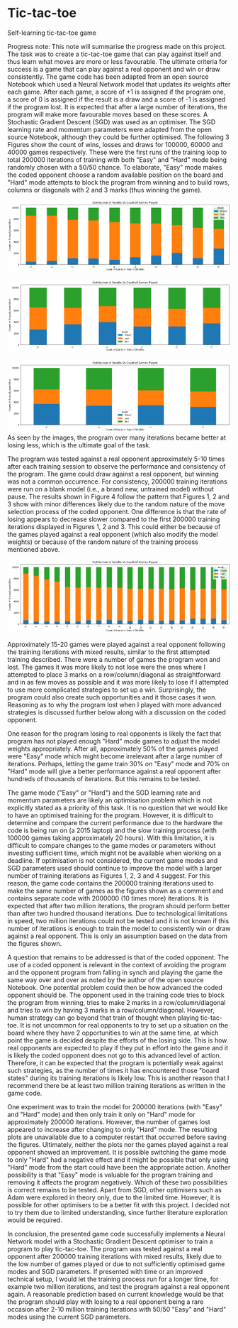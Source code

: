 # Tic-tac-toe
Self-learning tic-tac-toe game

Progress note: 
This note will summarise the progress made on this project. The task was to create a tic-tac-toe game that can play against itself and thus learn what moves are more or less favourable. The ultimate criteria for success is a game that can play against a real opponent and win or draw consistently.
The game code has been adapted from an open source Notebook which used a Neural Network model that updates its weights after each game. After each game, a score of +1 is assigned if the program one, a score of 0 is assigned if the result is a draw and a score of -1 is assigned if the program lost. It is expected that after a large number of iterations, the program will make more favourable moves based on these scores. A Stochastic Gradient Descent (SGD) was used as an optimiser. The SGD learning rate and momentum parameters were adapted from the open source Notebook, although they could be further optimised. 
The following 3 Figures show the count of wins, losses and draws for 100000, 60000 and 40000 games respectively. 
These were the first runs of the training loop to total 200000 iterations of training with both "Easy" and "Hard" mode being randomly chosen 
with a 50/50 chance. To elaborate, "Easy" mode makes the coded opponent choose a random available position on the board and "Hard" mode attempts to block the program from winning and to build rows, columns or diagonals with 2 and 3 marks (thus winning the game).

![](Images/Figure%201.png)

![](Images/Figure%202.png)

![](Images/Figure%203.png)
As seen by the images, the program over many iterations became better at losing less, which is the ultimate goal of the task. 

The program was tested against a real opponent approximately 5-10 times after each training session to observe the performance and consistency of the 
program. The game could draw against a real opponent, but winning was not a common occurrence. For consistency, 200000 training iterations were run on a blank model (i.e., a brand new, untrained model) without pause. The results shown in Figure 4 follow the pattern that Figures 1, 2 and 3 show with minor differences likely due to the random nature of the move selection process of the coded opponent. One difference is that the rate of losing appears to decrease slower compared to the first 200000 training iterations displayed in Figures 1, 2 and 3. This could either be because of the games played against a real opponent (which also modify the model weights) or because of the random nature of the training process mentioned above.

![](Images/Figure%204.png)

Approximately 15-20 games were played against a real opponent following the training iterations with mixed results, similar to the first attempted training described. There were a number of games the program won and lost. The games it was more likely to not lose were the ones where I attempted to place 3 marks on a row/column/diagonal as straightforward and in as few moves as possible and it was more likely to lose if I attempted to use more complicated strategies to set up a win. Surprisingly, the program could also create such opportunities and it those cases it won. Reasoning as to why the program lost when I played with more advanced strategies is discussed further below along with a discussion on the coded opponent. 

One reason for the program losing to real opponents is likely the fact that program has not played enough "Hard" mode games to adjust the model weights appropriately. After all, approximately 50% of the games played were "Easy" mode which might become irrelevant after a large number of iterations. Perhaps, letting the game train 30% on "Easy" mode and 70% on "Hard" mode will give a better performance against a real opponent after hundreds of thousands of iterations. But this remains to be tested.

The game mode ("Easy" or "Hard") and the SGD learning rate and momentum parameters are likely an optimisation problem which is not explicitly stated as a priority of this task. It is no question that we would like to have an optimised training for the program. However, it is difficult to determine and compare the current performance due to the hardware the code is being run on (a 2015 laptop) and the slow training process (with 100000 games taking approximately 20 hours). With this limitation, it is difficult to compare changes to the game modes or parameters without investing sufficient time, which might not be available when working on a deadline. If optimisation is not considered, the current game modes and SGD parameters used should continue to improve the model with a larger number of training iterations as Figures 1, 2, 3 and 4 suggest. For this reason, the game code contains the 200000 training iterations used to make the same number of games as the figures shown as a comment and contains separate code with 2000000 (10 times more) iterations. It is expected that after two million iterations, the program should perform better than after two hundred thousand iterations. Due to technological limitations in speed, two million iterations could not be tested and it is not known if this number of iterations is enough to train the model to consistently win or draw against a real opponent. This is only an assumption based on the data from the figures shown.

A question that remains to be addressed is that of the coded opponent. The use of a coded opponent is relevant in the context of avoiding the program and the opponent program from falling in synch and playing the game the same way over and over as noted by the author of the open source Notebook. One potential problem could then be how advanced the coded opponent should be. The opponent used in the training code tries to block the program from winning, tries to make 2 marks in a row/column/diagonal and tries to win by having 3 marks in a row/column/diagonal. However, human strategy can go beyond that train of thought when playing tic-tac-toe. It is not uncommon for real opponents to try to set up a situation on the board where they have 2 opportunities to win at the same time, at which point the game is decided despite the efforts of the losing side. This is how real opponents are expected to play if they put in effort into the game and it is likely the coded opponent does not go to this advanced level of action. Therefore, it can be expected that the program is potentially weak against such strategies, as the number of times it has encountered those "board states" during its training iterations is likely low. This is another reason that I recommend there be at least two million training iterations as written in the game code.

One experiment was to train the model for 200000 iterations (with "Easy" and "Hard" mode) and then only train it only on "Hard" mode for approximately 200000 iterations. However, the number of games lost appeared to increase after changing to only "Hard" mode. The resulting plots are unavailable due to a computer restart that occurred before saving the figures. Ultimately, neither the plots nor the games played against a real opponent showed an improvement. It is possible switching the game mode to only "Hard" had a negative effect and it might be possible that only using "Hard" mode from the start could have been the appropriate action. Another possibility is that "Easy" mode is valuable for the program training and removing it affects the program negatively. Which of these two possibilities is correct remains to be tested. Apart from SGD, other optimisers such as Adam were explored in theory only, due to the limited time. However, it is possible for other optimisers to be a better fit with this project. I decided not to try them due to limited understanding, since further literature exploration would be required.

In conclusion, the presented game code successfully implements a Neural Network model with a Stochastic Gradient Descent optimiser to train a program to play tic-tac-toe. The program was tested against a real opponent after 200000 training iterations with mixed results, likely due to the low number of games played or due to not sufficiently optimised game modes and SGD parameters. If presented with time or an improved technical setup, I would let the training process run for a longer time, for example two million iterations, and test the program against a real opponent again. A reasonable prediction based on current knowledge would be that the program should play with losing to a real opponent being a rare occasion after 2-10 million training iterations with 50/50 "Easy" and "Hard" modes using the current SGD parameters.










